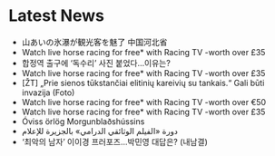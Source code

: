 # Latest News
-  山あいの氷瀑が観光客を魅了 中国河北省
-  Watch live horse racing for free* with Racing TV -worth over £35
-  합정역 출구에 ‘독수리’ 사진 붙었다…이유는?
-  Watch live horse racing for free* with Racing TV -worth over £35
-  [ŽT] „Prie sienos tūkstančiai elitinių kareivių su tankais.“ Gali būti invazija (Foto)
-  Watch live horse racing for free* with Racing TV -worth over €50
-  Watch live horse racing for free* with Racing TV -worth over £35
-  Óviss örlög Morgunblaðshússins
-  دورة «الفيلم الوثائقي الدرامي» بالجزيرة للإعلام
-  ‘최악의 남자’ 이이경 프러포즈…박민영 대답은? (내남결)

